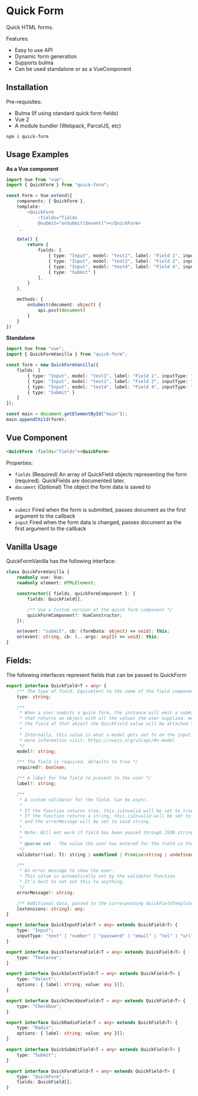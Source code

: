 # Quick Form

Quick HTML forms.

Features:
- Easy to use API
- Dynamic form generation
- Supports bulma
- Can be used standalone or as a VueComponent

## Installation

Pre-requisites:
- Bulma (If using standard quick form fields)
- Vue 2
- A module bundler (Webpack, ParcelJS, etc)

`npm i quick-form`

## Usage Examples

**As a Vue component**
```typescript
import Vue from "vue";
import { QuickForm } from "quick-form";

const Form = Vue.extend({
    components: { QuickForm },
    template: `
        <QuickForm
            :fields="fields
            @submit="onSubmit($event)"></QuickForm>
    `,

    data() {
        return {
            fields: [
                { type: "Input", model: "test1", label: "Field 1", inputType: "text" },
                { type: "Input", model: "test2", label: "Field 2", inputType: "text" },
                { type: "Input", model: "test4", label: "Field 4", inputType: "number" },
                { type: "Submit" }
            ],
        }
    },

    methods: {
        onSubmit(document: object) {
            api.post(document)
        }
    }
})
```

**Standalone**
```typescript
import Vue from "vue";
import { QuickFormVanilla } from "quick-form";

const form = new QuickFormVanilla({
    fields: [
        { type: "Input", model: "test1", label: "Field 1", inputType: "text" },
        { type: "Input", model: "test2", label: "Field 2", inputType: "text" },
        { type: "Input", model: "test4", label: "Field 4", inputType: "number" },
        { type: "Submit" }
    ]
});

const main = document.getElementById("main")!;
main.appendChild(form);
```

## Vue Component

```html
<QuickForm :fields="fields"><QuickForm>
```

Properties:
- `fields` (Required) An array of QuickField objects representing the form (required). QuickFields are documented later.
- `document` (Optional) The object the form data is saved to

Events
- `submit` Fired when the form is submitted, passes document as the first argument to the callback
- `input` Fired when the form data is changed, passes document as the first argument to the callback

## Vanilla Usage

QuickFormVanilla has the following interface:
```typescript
class QuickFormVanilla {
    readonly vue: Vue;
    readonly element: HTMLElement;

    constructor({ fields, quickFormComponent }: {
        fields: QuickField[],

        /** Use a Custom version of the quick form component */
        quickFormComponent?: VueConstructor;
    });

    on(event: "submit", cb: (formData: object) => void): this;
    on(event: string, cb: (...args: any[]) => void): this;
}
```

## Fields:

The following interfaces represent fields that can be passed to QuickForm

```typescript
export interface QuickField<T = any> {
    /** The type of field. Equivelent to the name of the field component. */
    type: string;

    /**
     * When a user sumbits a quick form, the instance will emit a submit event
     * that returns an object with all the values the user supplied. model represents
     * the field of that object the QuickField value will be attached to.
     *
     * Internally, this value is what v-model gets set to on the input. For
     * more information visit: https://vuejs.org/v2/api/#v-model
     */
    model?: string;

    /** The field is required, defaults to true */
    required?: boolean;

    /** A label for the field to present to the user */
    label?: string;

    /**
     * A custom validator for the field. Can be async.
     *
     * If the function returns true, this.isInvalid will be set to true.
     * If the function returns a string, this.isInvalid will be set to true
     * and the errorMessage will be set to said string.
     *
     * Note: Will mot work if field has been passed through JSON.stringify.
     *
     * @param val - The value the user has entered for the field in the form
     */
    validator?(val: T): string | undefined | Promise<string | undefined>;

    /**
     * An error message to show the user.
     * This value is automatically set by the validator function.
     * It's best to not set this to anything.
     */
    errorMessage?: string;

    /** Additional data, passed to the corresponding QuickFieldTemplate of this type */
    [extensions: string]: any;
}

export interface QuickInputField<T = any> extends QuickField<T> {
    type: "Input";
    inputType: "text" | "number" | "password" | "email" | "tel" | "url" | "color";
}

export interface QuickTextareaField<T = any> extends QuickField<T> {
    type: "Textarea";
}

export interface QuickSelectField<T = any> extends QuickField<T> {
    type: "Select";
    options: { label: string; value: any }[];
}

export interface QuickCheckboxField<T = any> extends QuickField<T> {
    type: "Checkbox";
}

export interface QuickRadioField<T = any> extends QuickField<T> {
    type: "Radio";
    options: { label: string; value: any }[];
}

export interface QuickSubmitField<T = any> extends QuickField<T> {
    type: "Submit";
}

export interface QuickFormField<T = any> extends QuickField<T> {
    type: "QuickForm";
    fields: QuickField[];
}

```